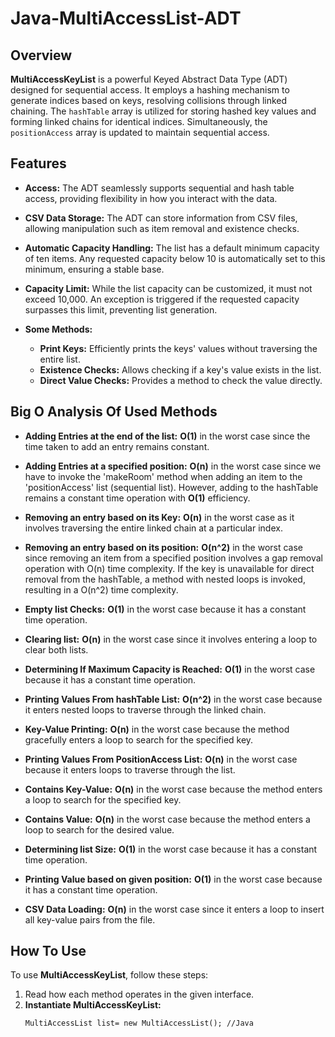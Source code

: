 # Java-MultiAccessList-ADT

## Overview

**MultiAccessKeyList** is a powerful Keyed Abstract Data Type (ADT) designed for sequential access. It employs a hashing mechanism to generate indices based on keys, resolving collisions through linked chaining. The `hashTable` array is utilized for storing hashed key values and forming linked chains for identical indices. Simultaneously, the `positionAccess` array is updated to maintain sequential access.

## Features

- **Access:** The ADT seamlessly supports sequential and hash table access, providing flexibility in how you interact with the data.
- **CSV Data Storage:** The ADT can store information from CSV files, allowing manipulation such as item removal and existence checks.

- **Automatic Capacity Handling:** The list has a default minimum capacity of ten items. Any requested capacity below 10 is automatically set to this minimum, ensuring a stable base.

- **Capacity Limit:** While the list capacity can be customized, it must not exceed 10,000. An exception is triggered if the requested capacity surpasses this limit, preventing list generation.

- **Some Methods:**
  - **Print Keys:** Efficiently prints the keys' values without traversing the entire list.
  - **Existence Checks:** Allows checking if a key's value exists in the list.
  - **Direct Value Checks:** Provides a method to check the value directly.

## Big O Analysis Of Used Methods

- **Adding Entries at the end of the list:** **O(1)** in the worst case since the time taken to add an entry remains constant.
  
- **Adding Entries at a specified position:** **O(n)** in the worst case since we have to invoke the 'makeRoom' method when adding an item to the 'positionAccess' list (sequential list). However, adding to the hashTable remains a constant time operation with **O(1)** efficiency.

- **Removing an entry based on its Key:** **O(n)** in the worst case as it involves traversing the entire linked chain at a particular index.
  
- **Removing an entry based on its position:** **O(n^2)** in the worst case since removing an item from a specified position involves a gap removal operation with O(n) time complexity. If the key is unavailable for direct removal from the hashTable, a method with nested loops is invoked, resulting in a O(n^2) time complexity.

- **Empty list Checks:** **O(1)** in the worst case because it has a constant time operation.
  
- **Clearing list:** **O(n)** in the worst case since it involves entering a loop to clear both lists.

- **Determining If Maximum Capacity is Reached:** **O(1)** in the worst case because it has a constant time operation.

- **Printing Values From hashTable List:** **O(n^2)** in the worst case because it enters nested loops to traverse through the linked chain.

- **Key-Value Printing:** **O(n)** in the worst case because the method gracefully enters a loop to search for the specified key.

- **Printing Values From PositionAccess List:** **O(n)** in the worst case because it enters loops to traverse through the list.
  
- **Contains Key-Value:** **O(n)** in the worst case because the method enters a loop to search for the specified key.
  
- **Contains Value:** **O(n)** in the worst case because the method enters a loop to search for the desired value.
  
- **Determining list Size:** **O(1)** in the worst case because it has a constant time operation.

- **Printing Value based on given position:** **O(1)** in the worst case because it has a constant time operation.

- **CSV Data Loading:** **O(n)** in the worst case since it enters a loop to insert all key-value pairs from the file.

## How To Use

To use **MultiAccessKeyList**, follow these steps:

1. Read how each method operates in the given interface.
2. **Instantiate MultiAccessKeyList:**
   ``` 
   MultiAccessList list= new MultiAccessList(); //Java
     
